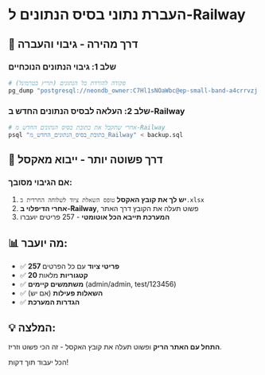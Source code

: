 # העברת נתוני בסיס הנתונים ל-Railway

## 🎯 דרך מהירה - גיבוי והעברה

### שלב 1: גיבוי הנתונים הנוכחיים
```bash
# פקודה להורדת כל הנתונים (תריץ בטרמינל)
pg_dump "postgresql://neondb_owner:C7Hl1sNOaWbc@ep-small-band-a4crrvzj.us-east-1.aws.neon.tech/neondb?sslmode=require" > backup.sql
```

### שלב 2: העלאה לבסיס הנתונים החדש ב-Railway
```bash
# אחרי שתקבל את כתובת בסיס הנתונים החדש מ-Railway
psql "כתובת_בסיס_הנתונים_החדש_מ_Railway" < backup.sql
```

## 🚀 דרך פשוטה יותר - ייבוא מאקסל

### אם הגיבוי מסובך:
1. **יש לך את קובץ האקסל** `טופס השאלת ציוד לשלוחה החרדית ב.xlsx`
2. **אחרי הדיפלוי ב-Railway**, פשוט תעלה את הקובץ דרך האתר
3. **המערכת תייבא הכל אוטומטי** - 257 פריטים יועברו

## 📊 מה יועבר:
- ✅ **257 פריטי ציוד** עם כל הפרטים
- ✅ **20 קטגוריות** מלאות
- ✅ **משתמשים קיימים** (admin/admin, test/123456)
- ✅ **השאלות פעילות** (אם יש)
- ✅ **הגדרות המערכת**

## 💡 המלצה:
**התחל עם האתר הריק** ופשוט תעלה את קובץ האקסל - זה הכי פשוט וזריז.

הכל יעבוד תוך דקות!